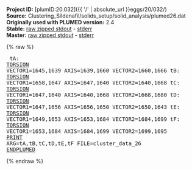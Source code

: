 **Project ID:** [plumID:20.032]({{ '/' | absolute_url }}eggs/20/032/)  
**Source:** Clustering_Sildenafil/solids_setup/solid_analysis/plumed26.dat  
**Originally used with PLUMED version:** 2.4  
**Stable:** [raw zipped stdout](plumed26.dat.plumed.stdout.txt.zip) - [stderr](plumed26.dat.plumed.stderr)  
**Master:** [raw zipped stdout](plumed26.dat.plumed_master.stdout.txt.zip) - [stderr](plumed26.dat.plumed_master.stderr)  

{% raw %}<pre>
tA: <a href="https://plumed.github.io/doc-master/user-doc/html/_t_o_r_s_i_o_n.html">TORSION</a> VECTOR1=1645,1639 AXIS=1639,1660 VECTOR2=1660,1666
tB: <a href="https://plumed.github.io/doc-master/user-doc/html/_t_o_r_s_i_o_n.html">TORSION</a> VECTOR1=1658,1647 AXIS=1647,1640 VECTOR2=1640,1668
tC: <a href="https://plumed.github.io/doc-master/user-doc/html/_t_o_r_s_i_o_n.html">TORSION</a> VECTOR1=1647,1640 AXIS=1640,1668 VECTOR2=1668,1680
tD: <a href="https://plumed.github.io/doc-master/user-doc/html/_t_o_r_s_i_o_n.html">TORSION</a> VECTOR1=1647,1656 AXIS=1656,1650 VECTOR2=1650,1643
tE: <a href="https://plumed.github.io/doc-master/user-doc/html/_t_o_r_s_i_o_n.html">TORSION</a> VECTOR1=1649,1653 AXIS=1653,1684 VECTOR2=1684,1699
tF: <a href="https://plumed.github.io/doc-master/user-doc/html/_t_o_r_s_i_o_n.html">TORSION</a> VECTOR1=1653,1684 AXIS=1684,1699 VECTOR2=1699,1695
<a href="https://plumed.github.io/doc-master/user-doc/html/_p_r_i_n_t.html">PRINT</a> ARG=tA,tB,tC,tD,tE,tF FILE=cluster_data_26
<a href="https://plumed.github.io/doc-master/user-doc/html/_e_n_d_p_l_u_m_e_d.html">ENDPLUMED</a>
</pre>{% endraw %}
